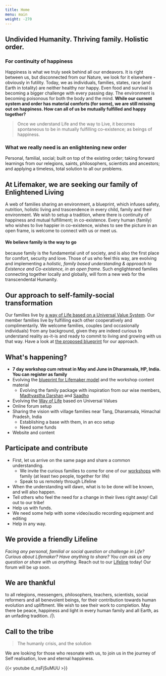 ```yaml
---
title: Home
menu: main
weight: -270
---
```

## Undivided Humanity. Thriving family. Holistic order. 
### For continuity of happiness
Happiness is what we truly seek behind all our endeavors. It is right between us, but disconnected from our Nature, we look for it elsewhere - obviously in futility. Today, we as individuals, families, states, race (and Earth in totality) are neither healthy nor happy. Even food and survival is becoming a bigger challenge with every passing day. The environment is becoming poisonous for both the body and the mind. **While our current system and order has material comforts (for some), we are still missing out on happiness. How can all of us be mutually fulfilled and happy together?** 

> Once we understand Life and the way to Live, it becomes spontaneous to be in mutually fulfilling co-existence; as beings of happiness. 

### What we really need is an enlightening new order
Personal, familial, social; built on top of the existing order; taking forward learnings from our relegions, saints, philosophers, scientists and ancestors; and applying a timeless, total solution to all our problems.

## At Lifemaker, we are seeking our family of Enlightened Living
A web of families sharing an environment, a blueprint, which infuses safety, nutrition, holistic living and trascendence in every child, family and their environment. We wish to setup a tradition, where there is continuity of happiness and mutual fulfillment; in co-existence. Every human (family) who wishes to live happier in co-existence, wishes to see the picture in an open frame, is welcome to connect with us or meet us.

#### We believe family is the way to go 
because family is the fundamental unit of society, and is also the first place for comfort, security and love. Those of us who feel this way, are evolving and implementing a *holistic, family based understanding & approach to Existence and Co-existence, in an open frame*. Such englightened families connecting together locally and globally, will form a new web for the transcendental Humanity. 

## Our approach to self-family-social transformation

Our families live by [a way of Life based on a Universal Value System](/values). Our member families live by fulfilling each other cooperatively and complimentarily. We welcome families, couples (and occasionally individuals) from any background, given they are indeed curious to understand reality as-it-is and ready to commit to living and growing with us that way. Have a look at [the proposed blueprint](/post/approach) for our approach.

## What's happening?
- **7 day workshop cum retreat in May and June in Dharamsala, HP, India. You can register as family**
- Evolving the [blueprint for Lifemaker model](/post/approach) and the workshop content material
  - Evolving the family package with inspiration from our wise members, [Madhyastha Darshan](http://madhyasth-darshan.info/) and [Saadho](http://saadhosangha.org/) 
- Evolving the [Way of Life](/values) based on Universal Values
- Online forum setup
- Sharing the vision with village families near Tang, Dharamsala, Himachal Pradesh, India
  - Establishing a base with them, in an eco setup
  - Need some funds
- Website and content

## Participate and contribute
* First, let us arrive on the same page and share a common understanding.
  * We invite the curious families to come for one of our [workshops](/workshops-and-retreats/) with family (at least two people, together for life)
  * Speak to us remotely through Lifeline
* When the understanding will dawn, what is to be done will be known, and will also happen.
* Tell others who feel the need for a change in their lives right away! Call out to our tribe!
* Help us with funds.
* We need some help with some video/audio recording equipment and editing
* Help in any way.

## We provide a friendly Lifeline

*Facing any personal, familial or social question or challenge in Life? Curious about Lifemaker? Have anything to share? You can ask us any question or share with us anything.* 
Reach out to our [Lifeline](/lifeline) today! Our forum will be up soon. 

## We are thankful 
to all relegions, messengers, philosophers, teachers, scientists, social reformers and all benevolent beings, for their contribution towards human evolution and upliftment. We wish to see their work to completion. May there be peace, happiness and light in every human family and all Earth, as an unfading tradition. /|\\

## Call to the tribe

> The humanly crisis, and the solution

We are looking for those who resonate with us, to join us in the journey of Self realisation, love and eternal happiness.

{{< youtube d_nsFjSuMUU >}}
